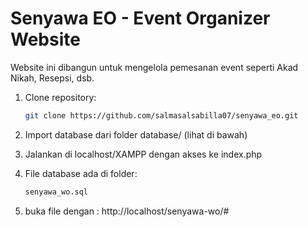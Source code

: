 # Senyawa EO - Event Organizer Website

Website ini dibangun untuk mengelola pemesanan event seperti Akad Nikah, Resepsi, dsb.

1. Clone repository:
   ```bash
   git clone https://github.com/salmasalsabilla07/senyawa_eo.git

2. Import database dari folder database/ (lihat di bawah)
3. Jalankan di localhost/XAMPP dengan akses ke index.php

4. File database ada di folder:
   ```bash
   senyawa_wo.sql

5. buka file dengan :
http://localhost/senyawa-wo/# 

